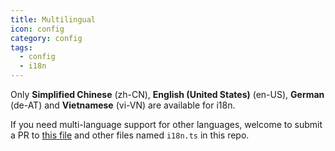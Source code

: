 ```yaml
---
title: Multilingual
icon: config
category: config
tags:
  - config
  - i18n
---
```


Only **Simplified Chinese** (zh-CN), **English (United States)** (en-US), **German** (de-AT) and **Vietnamese** (vi-VN) are available for i18n.

If you need multi-language support for other languages, welcome to submit a PR to [this file](https://github.com/vuepress-theme-hope/vuepress-theme-hope/blob/v1/packages/shared/src/i18n/config.ts) and other files named `i18n.ts` in this repo.
